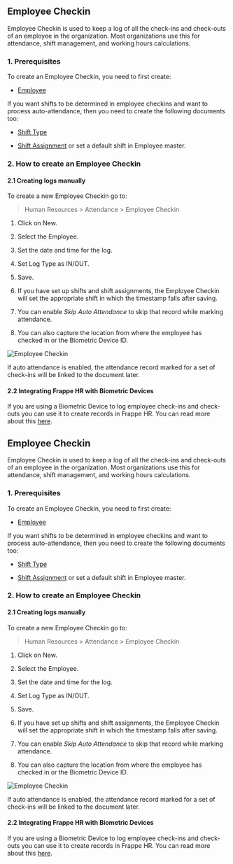 ## Employee Checkin

Employee Checkin is used to keep a log of all the check-ins and check-outs of an employee in the organization. Most organizations use this for attendance, shift management, and working hours calculations.

### 1\. Prerequisites

To create an Employee Checkin, you need to first create:

*   [Employee](https://docs.erpnext.com/docs/v14/user/manual/en/human-resources/employee)
    

If you want shifts to be determined in employee checkins and want to process auto-attendance, then you need to create the following documents too:

*   [Shift Type](https://docs.erpnext.com/docs/v14/user/manual/en/human-resources/shift_type)
    
*   [Shift Assignment](https://docs.erpnext.com/docs/v14/user/manual/en/human-resources/shift_assignment) or set a default shift in Employee master.
    

### 2\. How to create an Employee Checkin

#### 2.1 Creating logs manually

To create a new Employee Checkin go to:

> Human Resources > Attendance > Employee Checkin

1.  Click on New.
    
2.  Select the Employee.
    
3.  Set the date and time for the log.
    
4.  Set Log Type as IN/OUT.
    
5.  Save.
    
6.  If you have set up shifts and shift assignments, the Employee Checkin will set the appropriate shift in which the timestamp falls after saving.
    
7.  You can enable _Skip Auto Attendance_ to skip that record while marking attendance.
    
8.  You can also capture the location from where the employee has checked in or the Biometric Device ID.
    

![Employee Checkin](https://docs.erpnext.com/files/employee-checkin.png)

If auto attendance is enabled, the attendance record marked for a set of check-ins will be linked to the document later.

#### 2.2 Integrating Frappe HR with Biometric Devices

If you are using a Biometric Device to log employee check-ins and check-outs you can use it to create records in Frappe HR. You can read more about this [here](https://docs.erpnext.com/docs/v14/user/manual/en/setting-up/articles/integrating-erpnext-with-biometric-attendance-devices).

## Employee Checkin

Employee Checkin is used to keep a log of all the check-ins and check-outs of an employee in the organization. Most organizations use this for attendance, shift management, and working hours calculations.

### 1\. Prerequisites

To create an Employee Checkin, you need to first create:

*   [Employee](https://docs.erpnext.com/docs/v14/user/manual/en/human-resources/employee)
    

If you want shifts to be determined in employee checkins and want to process auto-attendance, then you need to create the following documents too:

*   [Shift Type](https://docs.erpnext.com/docs/v14/user/manual/en/human-resources/shift_type)
    
*   [Shift Assignment](https://docs.erpnext.com/docs/v14/user/manual/en/human-resources/shift_assignment) or set a default shift in Employee master.
    

### 2\. How to create an Employee Checkin

#### 2.1 Creating logs manually

To create a new Employee Checkin go to:

> Human Resources > Attendance > Employee Checkin

1.  Click on New.
    
2.  Select the Employee.
    
3.  Set the date and time for the log.
    
4.  Set Log Type as IN/OUT.
    
5.  Save.
    
6.  If you have set up shifts and shift assignments, the Employee Checkin will set the appropriate shift in which the timestamp falls after saving.
    
7.  You can enable _Skip Auto Attendance_ to skip that record while marking attendance.
    
8.  You can also capture the location from where the employee has checked in or the Biometric Device ID.
    

![Employee Checkin](https://docs.erpnext.com/files/employee-checkin.png)  

If auto attendance is enabled, the attendance record marked for a set of check-ins will be linked to the document later.

#### 2.2 Integrating Frappe HR with Biometric Devices

If you are using a Biometric Device to log employee check-ins and check-outs you can use it to create records in Frappe HR. You can read more about this [here](https://docs.erpnext.com/docs/v14/user/manual/en/setting-up/articles/integrating-erpnext-with-biometric-attendance-devices).
